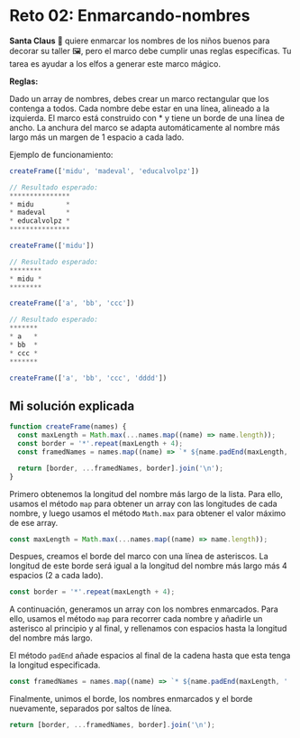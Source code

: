# Reto 02: Enmarcando-nombres

**Santa Claus** 🎅 quiere enmarcar los nombres de los niños buenos para decorar su taller 🖼️, pero el marco debe cumplir unas reglas específicas. Tu tarea es ayudar a los elfos a generar este marco mágico.

**Reglas:**

Dado un array de nombres, debes crear un marco rectangular que los contenga a todos.
Cada nombre debe estar en una línea, alineado a la izquierda.
El marco está construido con * y tiene un borde de una línea de ancho.
La anchura del marco se adapta automáticamente al nombre más largo más un margen de 1 espacio a cada lado.

Ejemplo de funcionamiento:

```js
createFrame(['midu', 'madeval', 'educalvolpz'])

// Resultado esperado:
***************
* midu        *
* madeval     *
* educalvolpz *
***************

createFrame(['midu'])

// Resultado esperado:
********
* midu *
********

createFrame(['a', 'bb', 'ccc'])

// Resultado esperado:
*******
* a   *
* bb  *
* ccc *
*******

createFrame(['a', 'bb', 'ccc', 'dddd'])
```

## Mi solución explicada

```js
function createFrame(names) {
  const maxLength = Math.max(...names.map((name) => name.length));
  const border = '*'.repeat(maxLength + 4);
  const framedNames = names.map((name) => `* ${name.padEnd(maxLength, ' ')} *`);

  return [border, ...framedNames, border].join('\n');
}
```

Primero obtenemos la longitud del nombre más largo de la lista. Para ello, usamos el método `map` para obtener un array con las longitudes de cada nombre, y luego usamos el método `Math.max` para obtener el valor máximo de ese array.

```js
const maxLength = Math.max(...names.map((name) => name.length));
```

Despues, creamos el borde del marco con una línea de asteriscos. La longitud de este borde será igual a la longitud del nombre más largo más 4 espacios (2 a cada lado).

```js
const border = '*'.repeat(maxLength + 4);
```

A continuación, generamos un array con los nombres enmarcados. Para ello, usamos el método `map` para recorrer cada nombre y añadirle un asterisco al principio y al final, y rellenamos con espacios hasta la longitud del nombre más largo.

El método `padEnd` añade espacios al final de la cadena hasta que esta tenga la longitud especificada.

```js
const framedNames = names.map((name) => `* ${name.padEnd(maxLength, ' ')} *`);
```

Finalmente, unimos el borde, los nombres enmarcados y el borde nuevamente, separados por saltos de línea.

```js
return [border, ...framedNames, border].join('\n');
```

